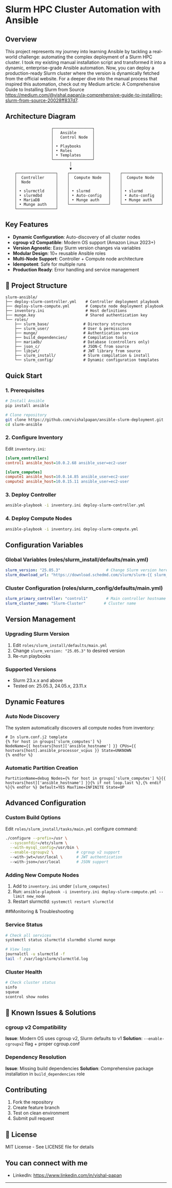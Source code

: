 # Slurm HPC Cluster Automation with Ansible

## Overview
This project represents my journey into learning Ansible by tackling a real-world challenge: automating the complex deployment of a Slurm HPC cluster. I took my existing manual installation script and transformed it into a dynamic, enterprise-grade Ansible automation. Now, you can deploy a production-ready Slurm cluster where the version is dynamically fetched from the official website. For a deeper dive into the manual process that inspired this automation, check out my Medium article: A Comprehensive Guide to Installing Slurm from Source https://medium.com/@vishal.papan/a-comprehensive-guide-to-installing-slurm-from-source-20028ff837d7.

## Architecture Diagram

```
                    ┌─────────────────┐
                    │   Ansible       │
                    │   Control Node  │
                    │                 │
                    │ • Playbooks     │
                    │ • Roles         │
                    │ • Templates     │
                    └─────────────────┘
                            │
                            ▼
    ┌─────────────────┐    ┌─────────────────┐    ┌─────────────────┐
    │  Controller     │    │  Compute Node   │    │  Compute Node   │
    │  Node           │    │                 │    │                 │
    │                 │    │                 │    │                 │
    │ • slurmctld     │    │ • slurmd        │    │ • slurmd        │
    │ • slurmdbd      │    │ • Auto-config   │    │ • Auto-config   │
    │ • MariaDB       │    │ • Munge auth    │    │ • Munge auth    │
    │ • Munge auth    │    └─────────────────┘    └─────────────────┘
    └─────────────────┘
```

## Key Features

-  **Dynamic Configuration**: Auto-discovery of all cluster nodes
-  **cgroup v2 Compatible**: Modern OS support (Amazon Linux 2023+)
-  **Version Agnostic**: Easy Slurm version changes via variables
-  **Modular Design**: 10+ reusable Ansible roles
-  **Multi-Node Support**: Controller + Compute node architecture
-  **Idempotent**: Safe for multiple runs
-  **Production Ready**: Error handling and service management

## 📁 Project Structure

```
slurm-ansible/
├── deploy-slurm-controller.yml    # Controller deployment playbook
├── deploy-slurm-compute.yml       # Compute node deployment playbook
├── inventory.ini                  # Host definitions
├── munge.key                      # Shared authentication key
└── roles/
    ├── slurm_base/               # Directory structure
    ├── slurm_user/               # User & permissions
    ├── munge/                    # Authentication service
    ├── build_dependencies/       # Compilation tools
    ├── mariadb/                  # Database (controllers only)
    ├── json_c/                   # JSON-C from source
    ├── libjwt/                   # JWT library from source
    ├── slurm_install/            # Slurm compilation & install
    └── slurm_config/             # Dynamic configuration templates
```

##  Quick Start

### 1. Prerequisites
```bash
# Install Ansible
pip install ansible

# Clone repository
git clone https://github.com/vishalpapan/ansible-slurm-deployment.git
cd slurm-ansible
```

### 2. Configure Inventory
Edit `inventory.ini`:
```ini
[slurm_controllers]
control1 ansible_host=10.0.2.68 ansible_user=ec2-user

[slurm_computes]
compute1 ansible_host=10.0.14.85 ansible_user=ec2-user
compute2 ansible_host=10.0.15.11 ansible_user=ec2-user
```

### 3. Deploy Controller
```bash
ansible-playbook -i inventory.ini deploy-slurm-controller.yml
```

### 4. Deploy Compute Nodes
```bash
ansible-playbook -i inventory.ini deploy-slurm-compute.yml
```

##  Configuration Variables

### Global Variables (roles/slurm_install/defaults/main.yml)
```yaml
slurm_version: "25.05.3"                    # Change Slurm version here
slurm_download_url: "https://download.schedmd.com/slurm/slurm-{{ slurm_version }}.tar.bz2"
```

### Cluster Configuration (roles/slurm_config/defaults/main.yml)
```yaml
slurm_primary_controller: "control1"        # Main controller hostname
slurm_cluster_name: "Slurm-Cluster"        # Cluster name
```

##  Version Management

### Upgrading Slurm Version
1. Edit `roles/slurm_install/defaults/main.yml`
2. Change `slurm_version: "25.05.3"` to desired version
3. Re-run playbooks

### Supported Versions
- Slurm 23.x.x and above
- Tested on: 25.05.3, 24.05.x, 23.11.x

##  Dynamic Features

### Auto Node Discovery
The system automatically discovers all compute nodes from inventory:
```jinja2
# In slurm.conf.j2 template
{% for host in groups['slurm_computes'] %}
NodeName={{ hostvars[host]['ansible_hostname'] }} CPUs={{ hostvars[host].ansible_processor_vcpus }} State=UNKNOWN
{% endfor %}
```

### Automatic Partition Creation
```jinja2
PartitionName=debug Nodes={% for host in groups['slurm_computes'] %}{{ hostvars[host]['ansible_hostname'] }}{% if not loop.last %},{% endif %}{% endfor %} Default=YES MaxTime=INFINITE State=UP
```


## Advanced Configuration

### Custom Build Options
Edit `roles/slurm_install/tasks/main.yml` configure command:
```bash
./configure --prefix=/usr \
  --sysconfdir=/etc/slurm \
  --with-mysql_config=/usr/bin \
  --enable-cgroupv2 \          # cgroup v2 support
  --with-jwt=/usr/local \      # JWT authentication
  --with-json=/usr/local       # JSON support
```

### Adding New Compute Nodes
1. Add to `inventory.ini` under `[slurm_computes]`
2. Run: `ansible-playbook -i inventory.ini deploy-slurm-compute.yml --limit new_node`
3. Restart slurmctld: `systemctl restart slurmctld`

##Monitoring & Troubleshooting

### Service Status
```bash
# Check all services
systemctl status slurmctld slurmdbd slurmd munge

# View logs
journalctl -u slurmctld -f
tail -f /var/log/slurm/slurmctld.log
```

### Cluster Health
```bash
# Check cluster status
sinfo
squeue
scontrol show nodes
```

## 🚨 Known Issues & Solutions

### cgroup v2 Compatibility
**Issue**: Modern OS uses cgroup v2, Slurm defaults to v1
**Solution**: `--enable-cgroupv2` flag + proper cgroup.conf

### Dependency Resolution
**Issue**: Missing build dependencies
**Solution**: Comprehensive package installation in `build_dependencies` role

## Contributing

1. Fork the repository
2. Create feature branch
3. Test on clean environment
4. Submit pull request

## 📄 License

MIT License - See LICENSE file for details

## You can connect with me 

- LinkedIn: https://www.linkedin.com/in/vishal-papan

---

